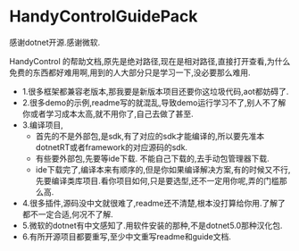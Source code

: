 # HandyControlGuidePack
感谢dotnet开源.感谢微软.

HandyControl 的帮助文档,原先是绝对路径,现在是相对路径,直接打开查看,为什么免费的东西都好难用啊,用到的人大部分只是学习一下,没必要那么难用.
- 1.很多框架都兼容老版本,那我要是新版本项目还要你这垃圾代码,aot都妨碍了.
- 2.很多demo的示例,readme写的就混乱,导致demo运行学习不了,别人不了解你或者学习成本太高,就不用你了,自己去做了甚至.
- 3.编译项目,
  - 首先的不是外部包,是sdk,有了对应的sdk才能编译的,所以要先准本dotnetRT或者framework的对应源码的sdk.
  - 有些要外部包,先要等ide下载. 不能自己下载的,去手动包管理器下载.
  - ide下载完了,编译本来有顺序的,但是你如果编译解决方案,有的时候又不行,先要编译类库项目.看你项目如何,只是要选型,还不一定用你呢,弄的门槛那么高.
- 4.很多插件,源码没中文就很难了,readme还不清楚,根本没打算给你用.了解了都不一定合适,何况不了解.
- 5.微软的dotnet有中文感知了.用软件安装的那种,不是dotnet5.0那种汉化包.
- 6.有所开源项目都要重写,至少中文重写readme和guide文档.
